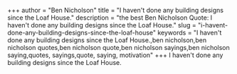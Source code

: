 +++
author = "Ben Nicholson"
title = "I haven't done any building designs since the Loaf House."
description = "the best Ben Nicholson Quote: I haven't done any building designs since the Loaf House."
slug = "i-havent-done-any-building-designs-since-the-loaf-house"
keywords = "I haven't done any building designs since the Loaf House.,ben nicholson,ben nicholson quotes,ben nicholson quote,ben nicholson sayings,ben nicholson saying,quotes, sayings,quote, saying, motivation"
+++
I haven't done any building designs since the Loaf House.
